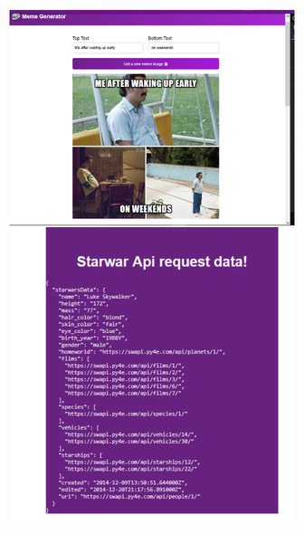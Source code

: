 ![Meme Generator Screenshot](./Project%20Screenshots/meme-generator.png)
![Data fetching](./Project%20Screenshots/ApiDataFetching.png)
